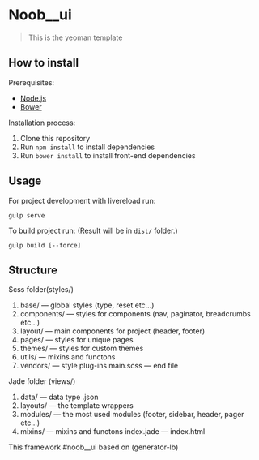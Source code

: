 # Noob__ui

> This is the yeoman template 

## How to install

Prerequisites:
* [Node.js](http://nodejs.org/) 
* [Bower](http://bower.io/) 

Installation process:

1. Clone this repository
2. Run ```npm install``` to install dependencies
3. Run ```bower install``` to install front-end dependencies

## Usage

For project development with livereload run:
```
gulp serve
```

To build project run: (Result will be in ```dist/``` folder.)
```
gulp build [--force] 
```

## Structure
Scss folder(styles/)

1. base/ — global styles (type, reset etc...)
2. components/ — styles for components (nav, paginator, breadcrumbs etc...)
3. layout/ — main components for project (header, footer)
4. pages/ — styles for unique pages 
5. themes/ — styles for custom themes
6. utils/ — mixins and functons
7. vendors/ — style plug-ins
main.scss — end file

Jade folder (views/)

1. data/ — data type .json
2. layouts/ — the template wrappers
4. modules/ — the most used modules (footer, sidebar, header, pager etc...)
5. mixins/ — mixins and functons
index.jade — index.html

This framework #noob__ui based on (generator-lb)
